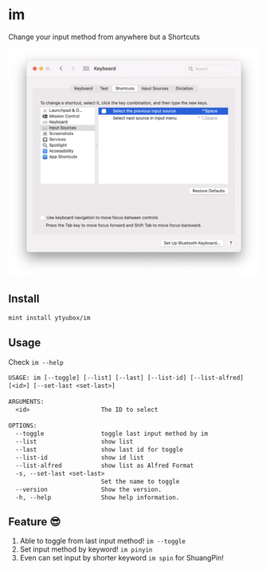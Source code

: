 # im
Change your input method from anywhere but a Shortcuts

![im - Shortcuts](SystemPreferances-Keyboard-Shortcuts.png)

## Install

```bash
mint install ytyubox/im
```

## Usage

Check `im --help`

```text
USAGE: im [--toggle] [--list] [--last] [--list-id] [--list-alfred] [<id>] [--set-last <set-last>]

ARGUMENTS:
  <id>                    The ID to select

OPTIONS:
  --toggle                toggle last input method by im
  --list                  show list
  --last                  show last id for toggle
  --list-id               show id list
  --list-alfred           show list as Alfred Format
  -s, --set-last <set-last>
                          Set the name to toggle
  --version               Show the version.
  -h, --help              Show help information.

```

## Feature 😎

1. Able to toggle from last input method! `im --toggle`
2. Set input method by keyword! `im pinyin`
3. Even can set input by shorter keyword `im spin` for ShuangPin!
